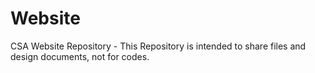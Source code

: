 # Website
CSA Website Repository - This Repository is intended to share files and design documents, not for codes. 
